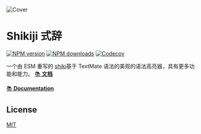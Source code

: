 <img src="./docs/public/og.png" alt="Cover" />
<br/>

# Shikiji 式辞

[![NPM version](https://img.shields.io/npm/v/shikiji?color=32A9C3&labelColor=1B3C4A&label=npm)](https://www.npmjs.com/package/shikiji)
[![NPM downloads](https://img.shields.io/npm/dm/shikiji?color=32A9C3&labelColor=1B3C4A&label=downloads)](https://www.npmjs.com/package/shikiji)
[![Codecov](https://img.shields.io/codecov/c/github/antfu/shikiji?token=B85J0E2I7I&style=flat&labelColor=1B3C4A&color=32A9C3&precision=1)](https://app.codecov.io/gh/antfu/shikiji)

一个由 ESM 重写的 [shiki](https://github.com/shikijs/shiki)基于 TextMate 语法的美观的语法高亮器，具有更多功能和能力。
[📚 **文档**](https://shikiji.netlify.app)

[📚 **Documentation**](https://shikiji.netlify.app)

## License

[MIT](./LICENSE)
